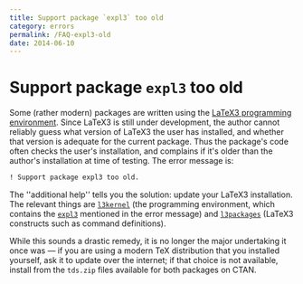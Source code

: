 ```yaml
---
title: Support package `expl3` too old
category: errors
permalink: /FAQ-expl3-old
date: 2014-06-10
---
```


# Support package `expl3` too old

Some (rather modern) packages are written using the 
[LaTeX3 programming environment](/FAQ-LaTeX3).  Since LaTeX3
is still under development, the author cannot reliably guess what
version of LaTeX3 the user has installed, and whether that version
is adequate for the current package.  Thus the package's code often
checks the user's installation, and complains if it's older than the
author's installation at time of testing.  The error message is:
```latex
! Support package expl3 too old.
```
The ''additional help'' tells you the solution: update your LaTeX3
installation.  The relevant things are [`l3kernel`](https://ctan.org/pkg/l3kernel) (the
programming environment, which contains the [`expl3`](https://ctan.org/pkg/expl3) mentioned
in the error message) and [`l3packages`](https://ctan.org/pkg/l3packages) (LaTeX3 constructs
such as command definitions).

While this sounds a drastic remedy, it is no longer the major
undertaking it once was&nbsp;&mdash; if you are using a modern TeX
distribution that you installed yourself, ask it to update over the
internet; if that choice is not available, install from the
`tds.zip` files available for both packages on CTAN.

